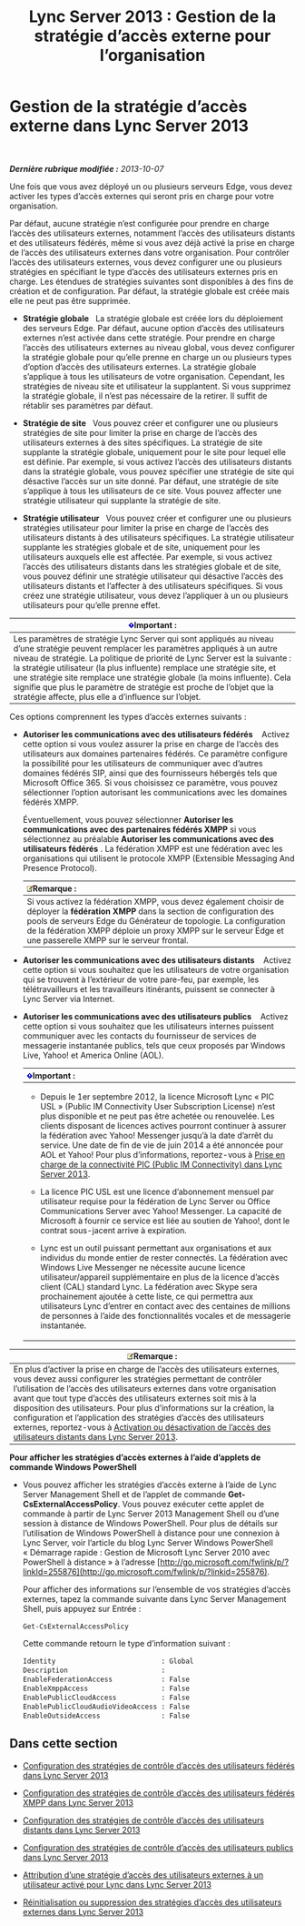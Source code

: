 ﻿---
title: 'Lync Server 2013 : Gestion de la stratégie d’accès externe pour l’organisation'
TOCTitle: Gestion de la stratégie d’accès externe pour l’organisation
ms:assetid: 5571811e-34c8-443a-b94c-1ab5d4275581
ms:mtpsurl: https://technet.microsoft.com/fr-fr/library/Gg520995(v=OCS.15)
ms:contentKeyID: 49297288
ms.date: 05/20/2016
mtps_version: v=OCS.15
ms.translationtype: HT
---

# Gestion de la stratégie d’accès externe dans Lync Server 2013

 

_**Dernière rubrique modifiée :** 2013-10-07_

Une fois que vous avez déployé un ou plusieurs serveurs Edge, vous devez activer les types d’accès externes qui seront pris en charge pour votre organisation.

Par défaut, aucune stratégie n’est configurée pour prendre en charge l’accès des utilisateurs externes, notamment l’accès des utilisateurs distants et des utilisateurs fédérés, même si vous avez déjà activé la prise en charge de l’accès des utilisateurs externes dans votre organisation. Pour contrôler l’accès des utilisateurs externes, vous devez configurer une ou plusieurs stratégies en spécifiant le type d’accès des utilisateurs externes pris en charge. Les étendues de stratégies suivantes sont disponibles à des fins de création et de configuration. Par défaut, la stratégie globale est créée mais elle ne peut pas être supprimée.

  - **Stratégie globale**   La stratégie globale est créée lors du déploiement des serveurs Edge. Par défaut, aucune option d’accès des utilisateurs externes n’est activée dans cette stratégie. Pour prendre en charge l’accès des utilisateurs externes au niveau global, vous devez configurer la stratégie globale pour qu’elle prenne en charge un ou plusieurs types d’option d’accès des utilisateurs externes. La stratégie globale s’applique à tous les utilisateurs de votre organisation. Cependant, les stratégies de niveau site et utilisateur la supplantent. Si vous supprimez la stratégie globale, il n’est pas nécessaire de la retirer. Il suffit de rétablir ses paramètres par défaut.

  - **Stratégie de site**   Vous pouvez créer et configurer une ou plusieurs stratégies de site pour limiter la prise en charge de l’accès des utilisateurs externes à des sites spécifiques. La stratégie de site supplante la stratégie globale, uniquement pour le site pour lequel elle est définie. Par exemple, si vous activez l’accès des utilisateurs distants dans la stratégie globale, vous pouvez spécifier une stratégie de site qui désactive l’accès sur un site donné. Par défaut, une stratégie de site s’applique à tous les utilisateurs de ce site. Vous pouvez affecter une stratégie utilisateur qui supplante la stratégie de site.

  - **Stratégie utilisateur**   Vous pouvez créer et configurer une ou plusieurs stratégies utilisateur pour limiter la prise en charge de l’accès des utilisateurs distants à des utilisateurs spécifiques. La stratégie utilisateur supplante les stratégies globale et de site, uniquement pour les utilisateurs auxquels elle est affectée. Par exemple, si vous activez l’accès des utilisateurs distants dans les stratégies globale et de site, vous pouvez définir une stratégie utilisateur qui désactive l’accès des utilisateurs distants et l’affecter à des utilisateurs spécifiques. Si vous créez une stratégie utilisateur, vous devez l’appliquer à un ou plusieurs utilisateurs pour qu’elle prenne effet.

<table>
<thead>
<tr class="header">
<th><img src="images/Gg425917.important(OCS.15).gif" title="important" alt="important" />Important :</th>
</tr>
</thead>
<tbody>
<tr class="odd">
<td>Les paramètres de stratégie Lync Server qui sont appliqués au niveau d’une stratégie peuvent remplacer les paramètres appliqués à un autre niveau de stratégie. La politique de priorité de Lync Server est la suivante : la stratégie utilisateur (la plus influente) remplace une stratégie site, et une stratégie site remplace une stratégie globale (la moins influente). Cela signifie que plus le paramètre de stratégie est proche de l’objet que la stratégie affecte, plus elle a d’influence sur l’objet.</td>
</tr>
</tbody>
</table>


Ces options comprennent les types d’accès externes suivants :

  - **Autoriser les communications avec des utilisateurs fédérés**    Activez cette option si vous voulez assurer la prise en charge de l’accès des utilisateurs aux domaines partenaires fédérés. Ce paramètre configure la possibilité pour les utilisateurs de communiquer avec d’autres domaines fédérés SIP, ainsi que des fournisseurs hébergés tels que Microsoft Office 365. Si vous choisissez ce paramètre, vous pouvez sélectionner l’option autorisant les communications avec les domaines fédérés XMPP.
    
    Éventuellement, vous pouvez sélectionner **Autoriser les communications avec des partenaires fédérés XMPP** si vous sélectionnez au préalable **Autoriser les communications avec des utilisateurs fédérés** . La fédération XMPP est une fédération avec les organisations qui utilisent le protocole XMPP (Extensible Messaging And Presence Protocol).
    
    <table>
    <thead>
    <tr class="header">
    <th><img src="images/Gg398920.note(OCS.15).gif" title="note" alt="note" />Remarque :</th>
    </tr>
    </thead>
    <tbody>
    <tr class="odd">
    <td>Si vous activez la fédération XMPP, vous devez également choisir de déployer la <strong>fédération XMPP</strong> dans la section de configuration des pools de serveurs Edge du Générateur de topologie. La configuration de la fédération XMPP déploie un proxy XMPP sur le serveur Edge et une passerelle XMPP sur le serveur frontal.</td>
    </tr>
    </tbody>
    </table>


  - **Autoriser les communications avec des utilisateurs distants**    Activez cette option si vous souhaitez que les utilisateurs de votre organisation qui se trouvent à l’extérieur de votre pare-feu, par exemple, les télétravailleurs et les travailleurs itinérants, puissent se connecter à Lync Server via Internet.

  - **Autoriser les communications avec des utilisateurs publics**    Activez cette option si vous souhaitez que les utilisateurs internes puissent communiquer avec les contacts du fournisseur de services de messagerie instantanée publics, tels que ceux proposés par Windows Live, Yahoo\! et America Online (AOL).
    
    <table>
    <colgroup>
    <col style="width: 100%" />
    </colgroup>
    <thead>
    <tr class="header">
    <th><img src="images/Gg425917.important(OCS.15).gif" title="important" alt="important" />Important :</th>
    </tr>
    </thead>
    <tbody>
    <tr class="odd">
    <td><ul>
    <li><p>Depuis le 1er septembre 2012, la licence Microsoft Lync « PIC USL » (Public IM Connectivity User Subscription License) n’est plus disponible et ne peut pas être achetée ou renouvelée. Les clients disposant de licences actives pourront continuer à assurer la fédération avec Yahoo! Messenger jusqu’à la date d’arrêt du service. Une date de fin de vie de juin 2014 a été annoncée pour AOL et Yahoo! Pour plus d’informations, reportez-vous à <a href="lync-server-2013-support-for-public-instant-messenger-connectivity.md">Prise en charge de la connectivité PIC (Public IM Connectivity) dans Lync Server 2013</a>.</p></li>
    <li><p>La licence PIC USL est une licence d’abonnement mensuel par utilisateur requise pour la fédération de Lync Server ou Office Communications Server avec Yahoo! Messenger. La capacité de Microsoft à fournir ce service est liée au soutien de Yahoo!, dont le contrat sous-jacent arrive à expiration.</p></li>
    <li><p>Lync est un outil puissant permettant aux organisations et aux individus du monde entier de rester connectés. La fédération avec Windows Live Messenger ne nécessite aucune licence utilisateur/appareil supplémentaire en plus de la licence d’accès client (CAL) standard Lync. La fédération avec Skype sera prochainement ajoutée à cette liste, ce qui permettra aux utilisateurs Lync d’entrer en contact avec des centaines de millions de personnes à l’aide des fonctionnalités vocales et de messagerie instantanée.</p></li>
    </ul></td>
    </tr>
    </tbody>
    </table>


<table>
<thead>
<tr class="header">
<th><img src="images/Gg398920.note(OCS.15).gif" title="note" alt="note" />Remarque :</th>
</tr>
</thead>
<tbody>
<tr class="odd">
<td>En plus d’activer la prise en charge de l’accès des utilisateurs externes, vous devez aussi configurer les stratégies permettant de contrôler l’utilisation de l’accès des utilisateurs externes dans votre organisation avant que tout type d’accès des utilisateurs externes soit mis à la disposition des utilisateurs. Pour plus d’informations sur la création, la configuration et l’application des stratégies d’accès des utilisateurs externes, reportez-vous à <a href="lync-server-2013-enable-or-disable-remote-user-access.md">Activation ou désactivation de l’accès des utilisateurs distants dans Lync Server 2013</a>.</td>
</tr>
</tbody>
</table>


**Pour afficher les stratégies d’accès externes à l’aide d’applets de commande Windows PowerShell**

  - Vous pouvez afficher les stratégies d’accès externe à l’aide de Lync Server Management Shell et de l’applet de commande **Get-CsExternalAccessPolicy**. Vous pouvez exécuter cette applet de commande à partir de Lync Server 2013 Management Shell ou d’une session à distance de Windows PowerShell. Pour plus de détails sur l’utilisation de Windows PowerShell à distance pour une connexion à Lync Server, voir l’article du blog Lync Server Windows PowerShell « Démarrage rapide : Gestion de Microsoft Lync Server 2010 avec PowerShell à distance » à l’adresse [http://go.microsoft.com/fwlink/p/?linkId=255876](http://go.microsoft.com/fwlink/p/?linkid=255876).
    
    Pour afficher des informations sur l’ensemble de vos stratégies d’accès externes, tapez la commande suivante dans Lync Server Management Shell, puis appuyez sur Entrée :
    
        Get-CsExternalAccessPolicy
    
    Cette commande retourn le type d’information suivant :
    
        Identity                          : Global
        Description                       :
        EnableFederationAccess            : False
        EnableXmppAccess                  : False
        EnablePublicCloudAccess           : False
        EnablePublicCloudAudioVideoAccess : False
        EnableOutsideAccess               : False

## Dans cette section

  - [Configuration des stratégies de contrôle d’accès des utilisateurs fédérés dans Lync Server 2013](lync-server-2013-configure-policies-to-control-federated-user-access.md)

  - [Configuration des stratégies de contrôle d’accès des utilisateurs fédérés XMPP dans Lync Server 2013](lync-server-2013-configure-policies-to-control-xmpp-federated-user-access.md)

  - [Configuration des stratégies de contrôle d’accès des utilisateurs distants dans Lync Server 2013](lync-server-2013-configure-policies-to-control-remote-user-access.md)

  - [Configuration des stratégies de contrôle d’accès des utilisateurs publics dans Lync Server 2013](lync-server-2013-configure-policies-to-control-public-user-access.md)

  - [Attribution d’une stratégie d’accès des utilisateurs externes à un utilisateur activé pour Lync dans Lync Server 2013](lync-server-2013-assign-an-external-user-access-policy-to-a-lync-enabled-user.md)

  - [Réinitialisation ou suppression des stratégies d’accès des utilisateurs externes dans Lync Server 2013](lync-server-2013-resetting-or-deleting-external-user-access-policies.md)

